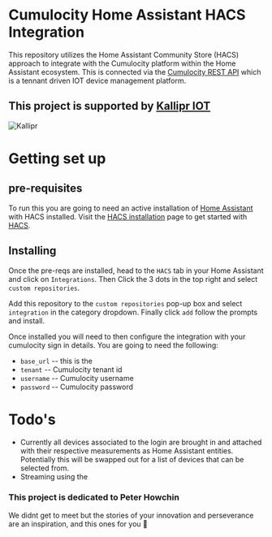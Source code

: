 # Cumulocity Home Assistant HACS Integration 

This repository utilizes the Home Assistant Community Store (HACS) approach to integrate with the Cumulocity platform within the Home Assistant ecosystem. This is connected via the [Cumulocity REST API](https://cumulocity.com/api/core/) which is a tennant driven IOT device management platform.  

## This project is supported by [Kallipr IOT](https://kallipr.com/)

![Kallipr](https://cdn.kallipr.com/wp-content/uploads/2022/11/24132240/Kallipr-Logo-Inline-rgb-small.png)

# Getting set up

## pre-requisites 

To run this you are going to need an active installation of [Home Assistant](https://www.home-assistant.io) with HACS installed. Visit the [HACS installation](https://hacs.xyz/docs/setup/download/) page to get started with [HACS](https://hacs.xyz/docs/setup/download/). 

## Installing 

Once the pre-reqs are installed, head to the `HACS` tab in your Home Assistant and click on `Integrations`. Then Click the 3 dots in the top right and select `custom repositories`. 

Add this repository to the `custom repositories` pop-up box and select `integration` in the category dropdown. Finally click `add` follow the prompts and install.  

Once installed you will need to then configure the integration with your cumulocity sign in details. You are going to need the following: 

- `base_url` -- this is the 
- `tenant`   -- Cumulocity tenant id 
- `username` -- Cumulocity username
- `password` -- Cumulocity password




# Todo's

- Currently all devices associated to the login are brought in and attached with their respective measurements as Home Assistant entities. Potentially this will be swapped out for a list of devices that can be selected from. 
- Streaming using the 



### This project is dedicated to Peter Howchin 
We didnt get to meet but the stories of your innovation and perseverance are an inspiration, and this ones for you 🫶